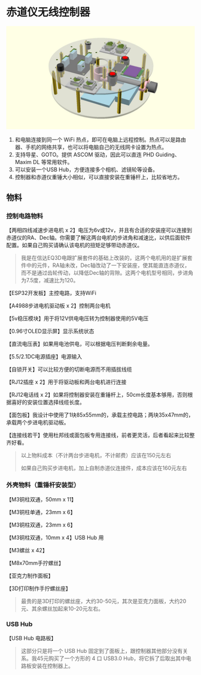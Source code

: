 # 赤道仪无线控制器

![赤道仪无线控制器示意图](./index.jpg)

1. 和电脑连接到同一个 WiFi 热点，即可在电脑上远程控制。热点可以是路由器、手机的网络共享，也可以将电脑自己的无线网卡设置为热点。
2. 支持导星、GOTO。提供 ASCOM 驱动，因此可以直连 PHD Guiding、Maxim DL 等常用软件。
3. 可以安装一个USB Hub，方便连接多个相机、滤镜轮等设备。
4. 控制器和赤道仪重锤大小相似，可以直接安装在重锤杆上，比较省地方。

## 物料

### 控制电路物料

【两相四线减速步进电机 x 2】电压为6v或12v，并且有合适的安装座可以连接到赤道仪的RA、Dec轴。你需要了解这两台电机的步进角和减速比，以供后面软件配置。如果自己购买请确认该电机的扭矩足够带动赤道仪。

> 我是在信达EQ3D电跟扩展套件的基础上改装的，这两个电机用的是扩展套件中的元件，RA轴未改，Dec轴改动了一下安装座，使其能直连赤道仪，而不是通过齿轮传动，以降低Dec轴的背隙。这两个电机型号相同，步进角为7.5度，减速比为120。

【ESP32开发板】主控电路，支持WiFi

【A4988步进电机驱动板 x 2】控制两台电机

【5v稳压模块】用于将12V供电电压转为控制器使用的5V电压

【0.96寸OLED显示屏】显示系统状态

【直流电压表】如果用电池供电，可以根据电压判断剩余电量。

【5.5/2.1DC电源插座】电源输入

【自锁开关】可以比较方便的切断电源而不用插拔线缆

【RJ12插座 x 2】用于将驱动板和两台电机进行连接

【RJ12电话线 x 2】如果将控制器安装在重锤杆上，50cm长度基本够用，否则根据喜好的安装位置选择线缆长度。

【面包板】我设计中使用了1块85x55mm的，承载主控电路；两块35x47mm的，承载两个步进电机驱动板。

【连接线若干】使用杜邦线或面包板专用连接线，前者更灵活，后者看起来比较整齐好看。

> 以上物料成本（不计两台步进电机，不计邮费）应该在150元左右
>
> 如果自己购买步进电机，加上自制赤道仪连接件，成本应该在160元左右

### 外壳物料（重锤杆安装型）

【M3铜柱双通，50mm x 11】

【M3铜柱单通，23mm x 6】

【M3铜柱双通，23mm x 6】

【M3铜柱双通，10mm x 4】USB Hub 用

【M3螺丝 x 42】

【M8x70mm手拧螺丝】

【亚克力制作面板】

【3D打印制作手拧螺丝座】

> 最贵的是3D打印的螺丝座，大约30-50元，其次是亚克力面板，大约20元、其余螺丝加起来10-20元左右。

### USB Hub

【USB Hub 电路板】

> 这部分只是将一个 USB Hub 固定到了面板上，跟控制器其他部分没有关系。我45元购买了一个方形的 4 口 USB3.0 Hub，将它拆了后取出其中电路板安装在控制器上。


